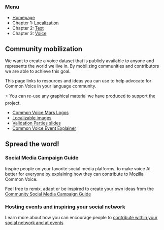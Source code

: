 ### Menu
- [Homepage](https://common-voice.github.io/community-playbook/)
- Chapter 1: [Localization](https://common-voice.github.io/community-playbook/sub_pages/Localization.html)
- Chapter 2: [Text](https://common-voice.github.io/community-playbook/sub_pages/text.html)
- Chapter 3: [Voice](https://common-voice.github.io/community-playbook/sub_pages/voice.html)


## Community mobilization

We want to create a voice dataset that is publicly available to anyone and represents the world we live in. 
By mobilizing communities and contributors we are able to achieve this goal. 

This page links to resources and ideas you can use to help advocate for Common Voice in your language community.

⭐️ You can re-use any graphical material we have produced to support the project.
- [Common Voice Mars Logos](https://drive.google.com/drive/folders/1ZBUgTUnd5rJp9rrXgqVPEOnlSK10j4fx?usp=sharing)  
- [Localizable images](https://drive.google.com/drive/folders/1c5vv56idUDjCOgGvr9bdMyEFjy9wAbOo?usp=sharing)
- [Validation Parties slides](https://docs.google.com/presentation/d/1P_rvMLjiC51Y6QAqU0TM9W-EGvzuF6Qu6FwvgLGkI24/edit?usp=sharing)  
- [Common Voice Event Explainer](https://docs.google.com/presentation/d/1HatIkqvhj--4mYvEGAWHAGQ6yf3O7t6iI3LmF6lFPNc/edit?usp=sharing)


## Spread the word!

### Social Media Campaign Guide

Inspire people on your favorite social media platforms, to make voice AI better for everyone by explaining how they can contribute to Mozilla Common Voice.

Feel free to remix, adapt or be inspired to create your own ideas from the [Community Social Media Campaign Guide](https://github.com/common-voice/community-playbook/blob/master/assets/img/CV_Social_Media_Community_Campaign.pdf)

### Hosting events and inspiring your social network

Learn more about how you can encourage people to [contribute within your social network and at events](https://community.mozilla.org/en/activities/contributing-to-common-voice/)  

